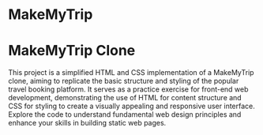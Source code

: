 # MakeMyTrip

<h1>MakeMyTrip Clone</h1>
<p>This project is a simplified HTML and CSS implementation of a MakeMyTrip clone, aiming to replicate the basic structure and styling of the popular travel booking platform. It serves as a practice exercise for front-end web development, demonstrating the use of HTML for content structure and CSS for styling to create a visually appealing and responsive user interface. Explore the code to understand fundamental web design principles and enhance your skills in building static web pages.</p>
